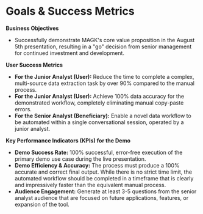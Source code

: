 # Goals & Success Metrics
**Business Objectives**
* Successfully demonstrate MAGK's core value proposition in the August 5th presentation, resulting in a "go" decision from senior management for continued investment and development.

**User Success Metrics**
* **For the Junior Analyst (User):** Reduce the time to complete a complex, multi-source data extraction task by over 90% compared to the manual process.
* **For the Junior Analyst (User):** Achieve 100% data accuracy for the demonstrated workflow, completely eliminating manual copy-paste errors.
* **For the Senior Analyst (Beneficiary):** Enable a novel data workflow to be automated within a single conversational session, operated by a junior analyst.

**Key Performance Indicators (KPIs) for the Demo**
* **Demo Success Rate:** 100% successful, error-free execution of the primary demo use case during the live presentation.
* **Demo Efficiency & Accuracy:** The process must produce a 100% accurate and correct final output. While there is no strict time limit, the automated workflow should be completed in a timeframe that is clearly and impressively faster than the equivalent manual process.
* **Audience Engagement:** Generate at least 3-5 questions from the senior analyst audience that are focused on future applications, features, or expansion of the tool.
